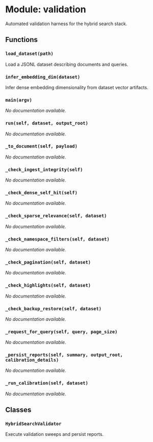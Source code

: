 # Module: validation

Automated validation harness for the hybrid search stack.

## Functions

### `load_dataset(path)`

Load a JSONL dataset describing documents and queries.

### `infer_embedding_dim(dataset)`

Infer dense embedding dimensionality from dataset vector artifacts.

### `main(argv)`

*No documentation available.*

### `run(self, dataset, output_root)`

*No documentation available.*

### `_to_document(self, payload)`

*No documentation available.*

### `_check_ingest_integrity(self)`

*No documentation available.*

### `_check_dense_self_hit(self)`

*No documentation available.*

### `_check_sparse_relevance(self, dataset)`

*No documentation available.*

### `_check_namespace_filters(self, dataset)`

*No documentation available.*

### `_check_pagination(self, dataset)`

*No documentation available.*

### `_check_highlights(self, dataset)`

*No documentation available.*

### `_check_backup_restore(self, dataset)`

*No documentation available.*

### `_request_for_query(self, query, page_size)`

*No documentation available.*

### `_persist_reports(self, summary, output_root, calibration_details)`

*No documentation available.*

### `_run_calibration(self, dataset)`

*No documentation available.*

## Classes

### `HybridSearchValidator`

Execute validation sweeps and persist reports.
